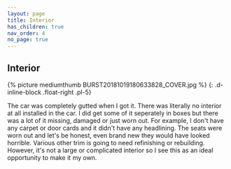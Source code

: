 ```yaml
---
layout: page
title: Interior
has_children: true
nav_order: 4
no_page: true
---
```

## Interior

{% picture mediumthumb BURST20181019180633828_COVER.jpg %}
{: .d-inline-block .float-right .pl-5}

The car was completely gutted when I got it. There was literally no interior at all installed in the car. I did get some of it seperately in boxes but there was a lot of it missing, damaged or just worn out. For example, I don't have any carpet or door cards and it didn't have any headlining. The seats were worn out and let's be honest, even brand new they would have looked horrible. Various other trim is going to need refinishing or rebuilding. However, it's not a large or complicated interior so I see this as an ideal opportunity to make it my own.
